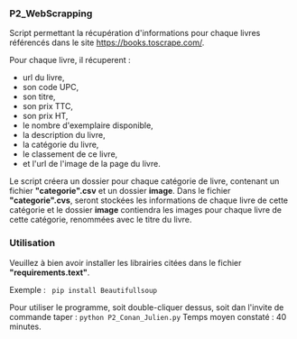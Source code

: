 ### P2_WebScrapping

Script permettant la récupération d'informations pour chaque livres référencés dans le site https://books.toscrape.com/.

Pour chaque livre, il récuperent : 
- url du livre,
- son code UPC,
- son titre,
- son prix TTC,
- son prix HT,
- le nombre d'exemplaire disponible,
- la description du livre,
- la catégorie du livre,
- le classement de ce livre,
- et l'url de l'image de la page du livre.

Le script créera un dossier pour chaque catégorie de livre, contenant un fichier **"categorie".csv** et un dossier **image**.
Dans le fichier **"categorie".cvs**, seront stockées les informations de chaque livre de cette catégorie et le dossier **image** contiendra les images pour chaque livre de cette catégorie, renommées avec le titre du livre.


### Utilisation
Veuillez à bien avoir installer les librairies citées dans le fichier **"requirements.text"**.

Exemple : ``` pip install Beautifullsoup```

Pour utiliser le programme, soit double-cliquer dessus, soit dan l'invite de commande taper : ```python P2_Conan_Julien.py```
Temps moyen constaté : 40 minutes.
